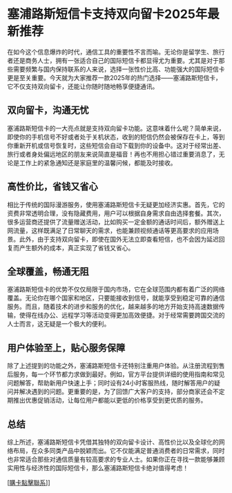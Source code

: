 # 塞浦路斯短信卡支持双向留卡2025年最新推荐

在如今这个信息爆炸的时代，通信工具的重要性不言而喻。无论你是留学生、旅行者还是商务人士，拥有一张适合自己的国际短信卡都显得尤为重要。尤其是对于那些需要频繁与国内保持联系的人来说，选择一张性价比高、功能强大的国际短信卡更是至关重要。今天就为大家推荐一款2025年的热门选择——塞浦路斯短信卡，它不仅支持双向留卡，还能让你随时随地畅享便捷通讯。

## 双向留卡，沟通无忧

塞浦路斯短信卡的一大亮点就是支持双向留卡功能。这意味着什么呢？简单来说，即使你的手机信号不好或者处于关机状态，收到的短信仍然会被保存在卡上，等到你重新开机或信号恢复时，这些短信会自动下载到你的设备中。这对于经常出差、旅行或者身处偏远地区的朋友来说简直是福音！再也不用担心错过重要消息了，无论是工作上的紧急通知还是家庭里的温馨问候，都能及时接收。

## 高性价比，省钱又省心

相比于传统的国际漫游服务，使用塞浦路斯短信卡无疑更加经济实惠。首先，它的资费非常透明合理，没有隐藏费用，用户可以根据自身需求自由选择套餐。其次，很多运营商还提供了流量赠送活动，比如购买一定金额的通话时间后，额外赠送上网流量，这样既满足了日常聊天的需求，也能兼顾视频通话等更高要求的应用场景。此外，由于支持双向留卡，即使在国外无法立即查看短信，也不会因为延迟回复而产生额外的成本，真正实现了省钱又省心。

## 全球覆盖，畅通无阻

塞浦路斯短信卡的优势不仅仅局限于国内市场，它在全球范围内都有着广泛的网络覆盖。无论你在哪个国家和地区，只要能接收到信号，就能享受到稳定可靠的通信服务。而且，随着技术的进步和服务的优化，越来越多的地方开始支持高速数据传输，使得在线办公、远程学习等活动变得更加高效便捷。对于经常需要跨国交流的人士而言，这无疑是一个极大的便利。

## 用户体验至上，贴心服务保障

除了上述提到的功能之外，塞浦路斯短信卡还特别注重用户体验。从注册流程到售后服务，每一个环节都力求做到最好。例如，官方平台提供详细的使用指南和常见问题解答，帮助新用户快速上手；同时设有24小时客服热线，随时解答用户的疑问并解决遇到的问题。更重要的是，为了回馈广大客户的支持，部分商家还会不定期推出优惠促销活动，让每位用户都能以更低的价格享受到更优质的服务。

## 总结

综上所述，塞浦路斯短信卡凭借其独特的双向留卡设计、高性价比以及全球化的网络布局，在众多同类产品中脱颖而出。它不仅能满足普通消费者的日常需求，同时也非常适合那些对通信质量有较高要求的专业人士。如果你正在寻找一款能够兼顾实用性与经济性的国际短信卡，那么塞浦路斯短信卡绝对值得考虑！

[[購卡點擊聯系](https://t.me/s/SXDXQF)]]